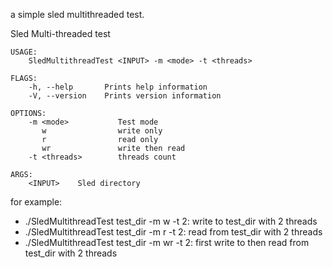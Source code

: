 a simple sled multithreaded test.

Sled Multi-threaded test

```
USAGE:
    SledMultithreadTest <INPUT> -m <mode> -t <threads>

FLAGS:
    -h, --help       Prints help information
    -V, --version    Prints version information

OPTIONS:
    -m <mode>           Test mode
       w                write only
       r                read only
       wr               write then read
    -t <threads>        threads count

ARGS:
    <INPUT>    Sled directory
```

for example:
* ./SledMultithreadTest test_dir -m w -t 2: write to test_dir with 2 threads
* ./SledMultithreadTest test_dir -m r -t 2: read from test_dir with 2 threads
* ./SledMultithreadTest test_dir -m wr -t 2: first write to then read from test_dir with 2 threads
